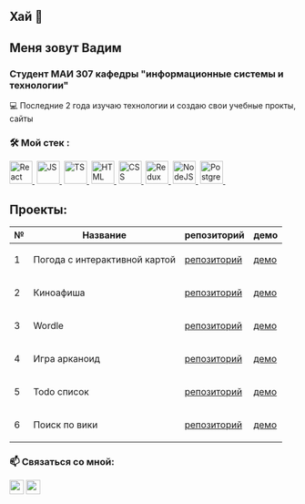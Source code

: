 ## Хай 👋

## Меня зовут Вадим
### Студент МАИ 307 кафедры "информационные системы и технологии"

:computer: Последние 2 года изучаю технологии и создаю свои учебные прокты, сайты

### :hammer_and_wrench: Мой стек :

<div class='flex'>
  <a href='https://react.dev/' target='_blank'><img src='https://user-images.githubusercontent.com/25181517/183897015-94a058a6-b86e-4e42-a37f-bf92061753e5.png' title='React' alt = 'React' width="40" height="40"/>&nbsp;</a>
  <a href='https://developer.mozilla.org/ru/docs/Web/JavaScript' target='_blank'><img src='https://user-images.githubusercontent.com/25181517/117447155-6a868a00-af3d-11eb-9cfe-245df15c9f3f.png' title='JS' alt = 'JS' width="40" height="40"/>&nbsp;</a>
  <a href='https://www.typescriptlang.org/' target='_blank'><img src='https://user-images.githubusercontent.com/25181517/183890598-19a0ac2d-e88a-4005-a8df-1ee36782fde1.png' title='TS' alt = 'TS' width="40" height="40"/>&nbsp;</a>
  <a href='https://developer.mozilla.org/ru/docs/Web/HTML' target='_blank'><img src='https://user-images.githubusercontent.com/25181517/192158954-f88b5814-d510-4564-b285-dff7d6400dad.png' title='HTML' alt = 'HTML' width="40" height="40"/>&nbsp;</a>
  <a href='https://developer.mozilla.org/ru/docs/Web/CSS' target='_blank'><img src='https://user-images.githubusercontent.com/25181517/183898674-75a4a1b1-f960-4ea9-abcb-637170a00a75.png' title='CSS' alt = 'CSS' width="40" height="40"/>&nbsp;</a>
  <a href='https://redux.js.org/' target='_blank'><img src='https://user-images.githubusercontent.com/25181517/187896150-cc1dcb12-d490-445c-8e4d-1275cd2388d6.png' title='Redux' alt = 'Redux' width="40" height="40"/>&nbsp;</a>
  <a href='https://nodejs.org/en' target='_blank'><img src='https://user-images.githubusercontent.com/25181517/183568594-85e280a7-0d7e-4d1a-9028-c8c2209e073c.png' title='NodeJS' alt = 'NodeJS' width="40" height="40"/>&nbsp;</a>
  <a href='https://www.postgresql.org/' target='_blank'><img src='https://user-images.githubusercontent.com/25181517/117208740-bfb78400-adf5-11eb-97bb-09072b6bedfc.png' title='PostgreSQL' alt = 'PostgreSQL' width="40" height="40"/>&nbsp;</a>
</div>

## Проекты:

| №| Название  | репозиторий| демо|
|-----------|----------------------------|-----------------------------------------------------------|-----------------------------------|
|1|<p align="left"> Погода с интерактивной картой  |<a href="https://github.com/varushchi/weather_app">репозиторий</a>|<a href="https://varushchi.github.io/weather_app/">демо</a>|
|2|<p align="left"> Киноафиша  |<a href="https://github.com/varushchi/vk-react">репозиторий</a>|<a href="https://varushchi.github.io/vk-react/">демо</a>|
|3|<p align="left"> Wordle  |<a href="https://github.com/varushchi/wordle">репозиторий</a>|<a href="https://varushchi.github.io/wordle/">демо</a>|
|4|<p align="left"> Игра арканоид  |<a href="https://github.com/varushchi/white_board">репозиторий</a>|<a href="https://varushchi.github.io/white_board/">демо</a>|
|5|<p align="left"> Todo список  |<a href="https://github.com/varushchi/todos_mindbox">репозиторий</a>|<a href="https://varushchi.github.io/todos_mindbox/">демо</a>|
|6|<p align="left"> Поиск по вики  |<a href="https://github.com/varushchi/wiki_search">репозиторий</a>|<a href="https://varushchi.github.io/wiki_search/">демо</a>|


### :mailbox: Связаться со мной:
<p><a href="https://t.me/varu_shchi"><img src="https://upload.wikimedia.org/wikipedia/commons/thumb/8/82/Telegram_logo.svg/768px-Telegram_logo.svg.png?20220101141644" height=25></a>
  <a href="mailto:vadim.shchigolev@mail.ru/"><img src="https://cdn.icon-icons.com/icons2/2429/PNG/512/mail_ru_logo_icon_147267.png" height=25></a></p>
  




